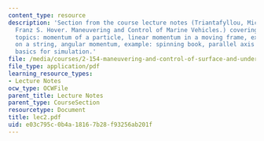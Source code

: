 ```yaml
---
content_type: resource
description: 'Section from the course lecture notes (Triantafyllou, Michael S., and
  Franz S. Hover. Maneuvering and Control of Marine Vehicles.) covering the following
  topics: momentum of a particle, linear momentum in a moving frame, example: mass
  on a string, angular momentum, example: spinning book, parallel axis theorem and
  basics for simulation.'
file: /media/courses/2-154-maneuvering-and-control-of-surface-and-underwater-vehicles-13-49-fall-2004/e03c795c0b4a18167b28f93256ab201f_lec2.pdf
file_type: application/pdf
learning_resource_types:
- Lecture Notes
ocw_type: OCWFile
parent_title: Lecture Notes
parent_type: CourseSection
resourcetype: Document
title: lec2.pdf
uid: e03c795c-0b4a-1816-7b28-f93256ab201f
---
```

